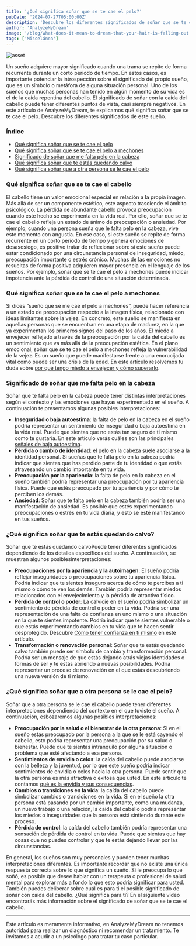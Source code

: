 ```yaml
---
title: '¿Qué significa soñar que se te cae el pelo?'
pubDate: '2024-07-27T05:00:00Z'
description: 'Descubre los diferentes significados de soñar que se te cae el pelo, desde la preocupación por la imagen personal hasta el miedo a envejecer.'
author: 'AnalyzeMyDream'
image: '/blog/what-does-it-mean-to-dream-that-your-hair-is-falling-out.jpeg'
tags: ['Miscelánea']
---
```


![asset](/blog/what-does-it-mean-to-dream-that-your-hair-is-falling-out.jpeg)

Un sueño adquiere mayor significado cuando una trama se repite de forma recurrente durante un corto periodo de tiempo. En estos casos, es importante potenciar la introspección sobre el significado del propio sueño, que es un símbolo o metáfora de alguna situación personal. Uno de los sueños que muchas personas han tenido en algún momento de su vida es el de la caída repentina del cabello. El significado de soñar con la caída del cabello puede tener diferentes puntos de vista, casi siempre negativos. En este artículo de AnalyzeMyDream, te explicamos qué significa soñar que se te cae el pelo. Descubre los diferentes significados de este sueño.

### Índice

- [Qué significa soñar que se te cae el pelo](#que-significa-sonar-que-se-te-cae-el-pelo)
- [Qué significa soñar que se te cae el pelo a mechones](#que-significa-sonar-que-se-te-cae-el-pelo-a-mechones)
- [Significado de soñar que me falta pelo en la cabeza](#significado-de-soñar-que-me-falta-pelo-en-la-cabeza)
- [Qué significa soñar que te estás quedando calvo](#que-significa-sonar-que-te-estás-quedando-calvo)
- [Qué significa soñar que a otra persona se le cae el pelo](#que-significa-soñar-que-a-otra-persona-se-le-cae-el-cabello)

### Qué significa soñar que se te cae el cabello

El cabello tiene un valor emocional especial en relación a la propia imagen. Más allá de ser un componente estético, este aspecto trasciende el ámbito psicológico. La pérdida de abundante cabello provoca preocupación cuando este hecho se experimenta en la vida real. Por ello, soñar que se te cae el cabello refleja un estado de ánimo de preocupación o ansiedad. Por ejemplo, cuando una persona sueña que le falta pelo en la cabeza, vive este momento con angustia. En ese caso, si este sueño se repite de forma recurrente en un corto periodo de tiempo y genera emociones de desasosiego, es positivo tratar de reflexionar sobre si este sueño puede estar condicionado por una circunstancia personal de inseguridad, miedo, preocupación importante o estrés crónico. Muchas de las emociones no resueltas de forma positiva adquieren mayor presencia en el lenguaje de los sueños. Por ejemplo, soñar que se te cae el pelo a mechones puede indicar impotencia ante la pérdida de control de una situación determinada.

### Qué significa soñar que se te cae el pelo a mechones

Si dices “sueño que se me cae el pelo a mechones”, puede hacer referencia a un estado de preocupación respecto a la imagen física, relacionado con ideas limitantes sobre la vejez. En concreto, este sueño se manifiesta en aquellas personas que se encuentran en una etapa de madurez, en la que ya experimentan los primeros signos del paso de los años. El miedo a envejecer reflejado a través de la preocupación por la caída del cabello es un sentimiento que va más allá de la preocupación estética. En el plano emocional, soñar que se te cae el pelo a mechones refleja la vulnerabilidad de la vejez. Es un sueño que puede manifestarse frente a una encrucijada vital como puede ser una crisis de la edad. En este artículo resolvemos tu duda sobre [por qué tengo miedo a envejecer y cómo superarlo](#).

### Significado de soñar que me falta pelo en la cabeza

Soñar que te falta pelo en la cabeza puede tener distintas interpretaciones según el contexto y las emociones que hayas experimentado en el sueño. A continuación te presentamos algunas posibles interpretaciones:

- **Inseguridad o baja autoestima**: la falta de pelo en la cabeza en el sueño podría representar un sentimiento de inseguridad o baja autoestima en la vida real. Puede que sientas que no estás tan seguro de ti mismo como te gustaría. En este artículo verás cuáles son las principales [señales de baja autoestima](#).
- **Pérdida o cambio de identidad**: el pelo en la cabeza suele asociarse a la identidad personal. Si sueñas que te falta pelo en la cabeza podría indicar que sientes que has perdido parte de tu identidad o que estás atravesando un cambio importante en tu vida.
- **Preocupación por la apariencia**: la falta de pelo en la cabeza en el sueño también podría representar una preocupación por tu apariencia física. Puede que estés preocupado por tu apariencia y por cómo te perciben los demás.
- **Ansiedad**: Soñar que te falta pelo en la cabeza también podría ser una manifestación de ansiedad. Es posible que estés experimentando preocupaciones o estrés en tu vida diaria, y esto se esté manifestando en tus sueños.

### ¿Qué significa soñar que te estás quedando calvo?

Soñar que te estás quedando calvoPuede tener diferentes significados dependiendo de los detalles específicos del sueño. A continuación, se muestran algunos posiblesinterpretaciones:

- **Preocupaciones por la apariencia y la autoimagen**: El sueño podría reflejar inseguridades o preocupaciones sobre tu apariencia física. Podría indicar que te sientes inseguro acerca de cómo te percibes a ti mismo o cómo te ven los demás. También podría representar miedos relacionados con el envejecimiento y la pérdida de atractivo físico.
- **Pérdida de control o poder**: La calvicie en el sueño podría simbolizar un sentimiento de pérdida de control o poder en tu vida. Podría ser una representación de una falta de confianza en uno mismo o una situación en la que te sientes impotente. Podría indicar que te sientes vulnerable o que estás experimentando cambios en tu vida que te hacen sentir desprotegido. Descubre [Cómo tener confianza en ti mismo](#) en este artículo.
- **Transformación o renovación personal**: Soñar que te estás quedando calvo también puede ser símbolo de cambio y transformación personal. Podría ser un mensaje de que estás dejando atrás viejas identidades o formas de ser y te estás abriendo a nuevas posibilidades. Podría representar un proceso de renovación en el que estás descubriendo una nueva versión de ti mismo.

### ¿Qué significa soñar que a otra persona se le cae el pelo?

Soñar que a otra persona se le cae el cabello puede tener diferentes interpretaciones dependiendo del contexto en el que tuviste el sueño. A continuación, esbozaremos algunas posibles interpretaciones:

- **Preocupación por la salud o el bienestar de la otra persona**: Si en el sueño estás preocupado por la persona a la que se le está cayendo el cabello, esto podría representar una preocupación por su salud o bienestar. Puede que te sientas intranquilo por alguna situación o problema que esté afectando a esa persona.
- **Sentimientos de envidia o celos**: la caída del cabello puede asociarse con la belleza y la juventud, por lo que este sueño podría indicar sentimientos de envidia o celos hacia la otra persona. Puede sentir que la otra persona es más atractiva o exitosa que usted. En este artículo te contamos [qué es la envidia y sus consecuencias](#).
- **Cambios o transiciones en la vida**: la caída del cabello puede simbolizar cambios o transiciones en la vida. Si en el sueño la otra persona está pasando por un cambio importante, como una mudanza, un nuevo trabajo o una relación, la caída del cabello podría representar los miedos o inseguridades que la persona está sintiendo durante este proceso.
- **Pérdida de control**: la caída del cabello también podría representar una sensación de pérdida de control en tu vida. Puede que sientas que hay cosas que no puedes controlar y que te estás dejando llevar por las circunstancias.

En general, los sueños son muy personales y pueden tener muchas interpretaciones diferentes. Es importante recordar que no existe una única respuesta correcta sobre lo que significa un sueño. Si le preocupa lo que soñó, es posible que desee hablar con un terapeuta o profesional de salud mental para explorar más a fondo lo que esto podría significar para usted. También puedes deliberar sobre cuál es para ti el posible significado de soñar con caída del cabello. ¿Qué significa para ti? En el siguiente vídeo encontrarás más información sobre el significado de soñar que se te cae el cabello.

---

Este artículo es meramente informativo, en AnalyzeMyDream no tenemos autoridad para realizar un diagnóstico ni recomendar un tratamiento. Te invitamos a acudir a un psicólogo para tratar tu caso particular.